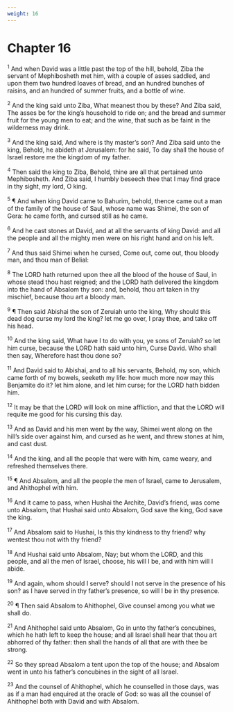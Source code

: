 ```yaml
---
weight: 16
---
```


# Chapter 16

<sup>1</sup> And when David was a little past the top of the hill, behold, Ziba the servant of Mephibosheth met him, with a couple of asses saddled, and upon them two hundred loaves of bread, and an hundred bunches of raisins, and an hundred of summer fruits, and a bottle of wine. 

<sup>2</sup> And the king said unto Ziba, What meanest thou by these? And Ziba said, The asses be for the king’s household to ride on; and the bread and summer fruit for the young men to eat; and the wine, that such as be faint in the wilderness may drink. 

<sup>3</sup> And the king said, And where is thy master’s son? And Ziba said unto the king, Behold, he abideth at Jerusalem: for he said, To day shall the house of Israel restore me the kingdom of my father. 

<sup>4</sup> Then said the king to Ziba, Behold, thine are all that pertained unto Mephibosheth. And Ziba said, I humbly beseech thee that I may find grace in thy sight, my lord, O king. 

<sup>5</sup> ¶ And when king David came to Bahurim, behold, thence came out a man of the family of the house of Saul, whose name was Shimei, the son of Gera: he came forth, and cursed still as he came. 

<sup>6</sup> And he cast stones at David, and at all the servants of king David: and all the people and all the mighty men were on his right hand and on his left. 

<sup>7</sup> And thus said Shimei when he cursed, Come out, come out, thou bloody man, and thou man of Belial: 

<sup>8</sup> The LORD hath returned upon thee all the blood of the house of Saul, in whose stead thou hast reigned; and the LORD hath delivered the kingdom into the hand of Absalom thy son: and, behold, thou art taken in thy mischief, because thou art a bloody man. 

<sup>9</sup> ¶ Then said Abishai the son of Zeruiah unto the king, Why should this dead dog curse my lord the king? let me go over, I pray thee, and take off his head. 

<sup>10</sup> And the king said, What have I to do with you, ye sons of Zeruiah? so let him curse, because the LORD hath said unto him, Curse David. Who shall then say, Wherefore hast thou done so? 

<sup>11</sup> And David said to Abishai, and to all his servants, Behold, my son, which came forth of my bowels, seeketh my life: how much more now may this Benjamite do it? let him alone, and let him curse; for the LORD hath bidden him. 

<sup>12</sup> It may be that the LORD will look on mine affliction, and that the LORD will requite me good for his cursing this day. 

<sup>13</sup> And as David and his men went by the way, Shimei went along on the hill’s side over against him, and cursed as he went, and threw stones at him, and cast dust. 

<sup>14</sup> And the king, and all the people that were with him, came weary, and refreshed themselves there. 

<sup>15</sup> ¶ And Absalom, and all the people the men of Israel, came to Jerusalem, and Ahithophel with him. 

<sup>16</sup> And it came to pass, when Hushai the Archite, David’s friend, was come unto Absalom, that Hushai said unto Absalom, God save the king, God save the king. 

<sup>17</sup> And Absalom said to Hushai, Is this thy kindness to thy friend? why wentest thou not with thy friend? 

<sup>18</sup> And Hushai said unto Absalom, Nay; but whom the LORD, and this people, and all the men of Israel, choose, his will I be, and with him will I abide. 

<sup>19</sup> And again, whom should I serve? should I not serve in the presence of his son? as I have served in thy father’s presence, so will I be in thy presence. 

<sup>20</sup> ¶ Then said Absalom to Ahithophel, Give counsel among you what we shall do. 

<sup>21</sup> And Ahithophel said unto Absalom, Go in unto thy father’s concubines, which he hath left to keep the house; and all Israel shall hear that thou art abhorred of thy father: then shall the hands of all that are with thee be strong. 

<sup>22</sup> So they spread Absalom a tent upon the top of the house; and Absalom went in unto his father’s concubines in the sight of all Israel. 

<sup>23</sup> And the counsel of Ahithophel, which he counselled in those days, was as if a man had enquired at the oracle of God: so was all the counsel of Ahithophel both with David and with Absalom. 


